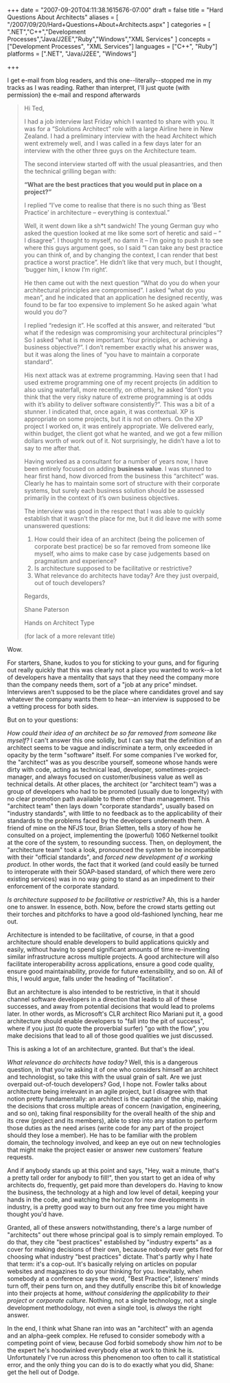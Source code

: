 +++
date = "2007-09-20T04:11:38.1615676-07:00"
draft = false
title = "Hard Questions About Architects"
aliases = [
	"/2007/09/20/Hard+Questions+About+Architects.aspx"
]
categories = [
	".NET","C++","Development Processes","Java/J2EE","Ruby","Windows","XML Services"
]
concepts = ["Development Processes", "XML Services"]
languages = ["C++", "Ruby"]
platforms = [".NET", "Java/J2EE", "Windows"]
 
+++
<p>I get e-mail from blog readers, and this one--literally--stopped me in my tracks as I was reading. Rather than interpret, I'll just quote (with permission) the e-mail and respond afterwards</p> <blockquote> <p>Hi Ted,</p> <p>I had a job interview last Friday which I wanted to share with you. It was for a “Solutions Architect” role with a large Airline here in New Zealand. I had a preliminary interview with the head Architect which went extremely well, and I was called in a few days later for an interview with the other three guys on the Architecture team. <p>The second interview started off with the usual pleasantries, and then the technical grilling began with: <p><b>“What are the best practices that you would put in place on a project?”</b> <p>I replied “I’ve come to realise that there is no such thing as ’Best Practice’ in architecture – everything is contextual.”  <p>Well, it went down like a sh*t sandwich! The young German guy who asked the question looked at me like some sort of heretic and said – “ I disagree”. I thought to myself, no damn it – I’m going to push it to see where this guys argument goes, so I said “I can take any best practice you can think of, and by changing the context, I can render that best practice a worst practice”. He didn’t like that very much, but I thought, ‘bugger him, I know I’m right’. <p>He then came out with the next question “What do you do when your architectural principles are compromised”. I asked “what do you mean”, and he indicated that an application he designed recently, was found to be far too expensive to implement So he asked again ‘what would you do’? <p>I replied “redesign it”. He scoffed at this answer, and reiterated “but what if the redesign was compromising your architectural principles”? So I asked “what is more important. Your principles, or achieving a business objective?”. I don’t remember exactly what his answer was, but it was along the lines of “you have to maintain a corporate standard”.  <p>His next attack was at extreme programming. Having seen that I had used extreme programming one of my recent projects (in addition to also using waterfall, more recently, on others), he asked “don’t you think that the very risky nature of extreme programming is at odds with it’s ability to deliver software consistently?”. This was a bit of a stunner. I indicated that, once again, it was contextual. XP is appropriate on some projects, but it is not on others. On the XP project I worked on, it was entirely appropriate. We delivered early, within budget, the client got what he wanted, and we got a few million dollars worth of work out of it. Not surprisingly, he didn’t have a lot to say to me after that. <p>Having worked as a consultant for a number of years now, I have been entirely focused on adding <b>business value</b>. I was stunned to hear first hand, how divorced from the business this “architect” was. Clearly he has to maintain some sort of structure with their corporate systems, but surely each business solution should be assessed primarily in the context of it’s own business objectives. <p>The interview was good in the respect that I was able to quickly establish that it wasn’t the place for me, but it did leave me with some unanswered questions: <ol> <li>How could their idea of an architect (being the policemen of corporate best practice) be so far removed from someone like myself, who aims to make case by case judgements based on pragmatism and experience? <li>Is architecture supposed to be facilitative or restrictive?  <li>What relevance do architects have today? Are they just overpaid, out of touch developers?</li></ol> <p>Regards, <p>Shane Paterson <p>Hands on Architect Type <p>(for lack of a more relevant title)</p></blockquote> <p>Wow. <p>For starters, Shane, kudos to you for sticking to your guns, and for figuring out really quickly that this was clearly not a place you wanted to work--a lot of developers have a mentality that says that they need the company more than the company needs them, sort of a "job at any price" mindset. Interviews aren't supposed to be the place where candidates grovel and say whatever the company wants them to hear--an interview is supposed to be a vetting process for both sides. <p>But on to your questions: <p><em>How could their idea of an architect be so far removed from someone like myself?</em> I can't answer this one solidly, but I can say that the definition of an architect seems to be vague and indiscriminate a term, only exceeded in opacity by the term "software" itself. For some companies I've worked for, the "architect" was as you describe yourself, someone whose hands were dirty with code, acting as technical lead, developer, sometimes-project-manager, and always focused on customer/business value as well as technical details. At other places, the architect (or "architect team") was a group of developers who had to be promoted (usually due to longevity) with no clear promotion path available to them other than management. This "architect team" then lays down "corporate standards", usually based on "industry standards", with little to no feedback as to the applicability of their standards to the problems faced by the developers underneath them. A friend of mine on the NFJS tour, Brian Sletten, tells a story of how he consulted on a project, implementing the (powerful) 1060 Netkernel toolkit at the core of the system, to resounding success. Then, on deployment, the "architecture team" took a look, pronounced the system to be incompatible with their "official standards", and <em>forced new development of a working product</em>. In other words, the fact that it worked (and could easily be turned to interoperate with their SOAP-based standard, of which there were zero existing services) was in no way going to stand as an impediment to their enforcement of the corporate standard.</p> <p><em>Is architecture supposed to be facilitative or restrictive?</em> Ah, this is a harder one to answer. In essence, both. Now, before the crowd starts getting out their torches and pitchforks to have a good old-fashioned lynching, hear me out.</p> <p>Architecture is intended to be facilitative, of course, in that a good architecture should enable developers to build applications quickly and easily, without having to spend significant amounts of time re-inventing similar infrastructure across multiple projects. A good architecture will also facilitate interoperability across applications, ensure a good code quality, ensure good maintainability, provide for future extensibility, and so on. All of this, I would argue, falls under the heading of "facilitation".</p> <p>But an architecture is also intended to be restrictive, in that it should channel software developers in a direction that leads to all of these successes, and away from potential decisions that would lead to prolems later. In other words, as Microsoft's CLR architect Rico Mariani put it, a good architecture should enable developers to "fall into the pit of success", where if you just (to quote the proverbial surfer) "go with the flow", you make decisions that lead to all of those good qualities we just discussed.</p> <p>This is asking a lot of an architecture, granted. But that's the ideal.</p> <p><em>What relevance do architects have today?</em> Well, this is a dangerous question, in that you're asking it of one who considers himself an architect and technologist, so take this with the usual grain of salt. Are we just overpaid out-of-touch developers? God, I hope not. Fowler talks about architecture being irrelevant in an agile project, but I disagree with that notion pretty fundamentally: an architect is the captain of the ship, making the decisions that cross multiple areas of concern (navigation, engineering, and so on), taking final responsibility for the overall health of the ship and its crew (project and its members), able to step into any station to perform those duties as the need arises (write code for any part of the project should they lose a member). He has to be familiar with the problem domain,&nbsp;the technology involved, and keep an eye out on new technologies that might make the project easier or answer new customers' feature requests.</p> <p>And if anybody stands up at this point and says, "Hey, wait a minute, that's a pretty tall order for anybody to fill!", then you start to get an idea of why architects do, frequently, get paid more than developers do. Having to know the business, the technology at a high and low level of detail, keeping your hands in the code, and watching the horizon for new developments in industry, is a pretty good way to burn out any free time you might have thought you'd have.</p> <p>Granted, all of these answers notwithstanding, there's a large number of "architects" out there whose principal goal is to simply remain employed. To do that, they cite "best practices" established by "industry experts" as a cover for making decisions of their own, because nobody ever gets fired for choosing what industry "best practices" dictate. That's partly why I hate that term: it's a cop-out. It's basically relying on articles on popular websites and magazines to do your thinking for you. Inevitably, when somebody at a conference says the word, "Best Practice", listeners' minds turn off, their pens turn on, and they dutifully enscribe this bit of knowledge into their projects at home, <em>without considering the applicability to their project or corporate culture</em>. Nothing, not a single technology, not a single development methodology, not even a single tool, is <em>always</em> the right answer.</p> <p>In the end, I think what Shane ran into was an "architect" with an agenda and an alpha-geek complex. He refused to consider somebody with a competing point of view, because God forbid somebody show him <em>not</em> to be the expert he's hoodwinked everybody else at work to think he is. Unfortunately I've run across this phenomenon too often to call it statistical error, and the only thing you can do is to do exactly what you did, Shane: get the hell out of Dodge.</p>
 
